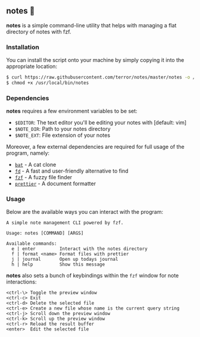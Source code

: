## notes 📝

**notes** is a simple command-line utility that helps with managing a flat
directory of notes with fzf.

### Installation

You can install the script onto your machine by simply copying it into the
appropriate location:

```bash
$ curl https://raw.githubusercontent.com/terror/notes/master/notes -o /usr/local/bin/notes
$ chmod +x /usr/local/bin/notes
```

### Dependencies

**notes** requires a few environment variables to be set:

- `$EDITOR`: The text editor you'll be editing your notes with [default: vim]
- `$NOTE_DIR`: Path to your notes directory
- `$NOTE_EXT`: File extension of your notes

Moreover, a few external dependencies are required for full usage of the
program, namely:

- [`bat`](https://github.com/sharkdp/bat) - A cat clone
- [`fd`](https://github.com/sharkdp/fd) - A fast and user-friendly alternative
  to find
- [`fzf`](https://github.com/junegunn/fzf) - A fuzzy file finder
- [`prettier`](https://github.com/prettier/prettier) - A document formatter

### Usage

Below are the available ways you can interact with the program:

```present notes help
A simple note management CLI powered by fzf.         
                                                     
Usage: notes [COMMAND] [ARGS]                        
                                                     
Available commands:                                  
  e | enter         Interact with the notes directory
  f | format <name> Format files with prettier       
  j | journal       Open up todays journal           
  h | help          Show this message                
```

**notes** also sets a bunch of keybindings within the `fzf` window for note
interactions:

```
<ctrl-\> Toggle the preview window
<ctrl-c> Exit
<ctrl-d> Delete the selected file
<ctrl-e> Create a new file whose name is the current query string
<ctrl-j> Scroll down the preview window
<ctrl-k> Scroll up the preview window
<ctrl-r> Reload the result buffer
<enter>  Edit the selected file
```
